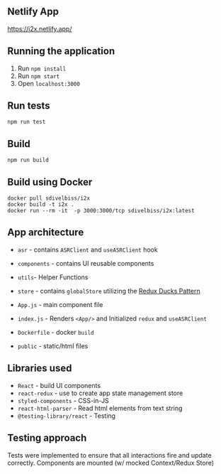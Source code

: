 ## Netlify App

https://i2x.netlify.app/

## Running the application

1. Run `npm install`
2. Run `npm start`
3. Open `localhost:3000`

## Run tests

`npm run test`

## Build

`npm run build`

## Build using Docker

```
docker pull sdivelbiss/i2x
docker build -t i2x .
docker run --rm -it  -p 3000:3000/tcp sdivelbiss/i2x:latest
```

## App architecture

- `asr` - contains `ASRClient` and `useASRClient` hook
- `components` - contains UI reusable components
- `utils`- Helper Functions
- `store` - contains `globalStore` utilizing the [Redux Ducks Pattern](https://github.com/erikras/ducks-modular-redux)
- `App.js` - main component file
- `index.js` - Renders `<App/>` and Initialized `redux` and `useASRClient`

- `Dockerfile` - docker `build`
- `public` - static/html files

## Libraries used

- `React` - build UI components
- `react-redux` - use to create app state management store
- `styled-components` - CSS-in-JS
- `react-html-parser` - Read html elements from text string
- `@testing-library/react` - Testing

## Testing approach

Tests were implemented to ensure that all interactions fire and update correctly.
Components are mounted (w/ mocked Context/Redux Store)
